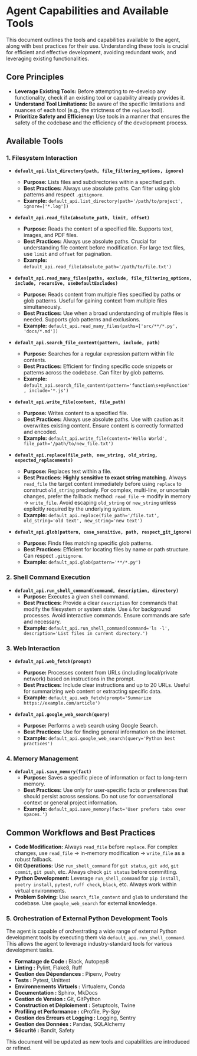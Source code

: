 # Agent Capabilities and Available Tools

This document outlines the tools and capabilities available to the agent, along with best practices for their use. Understanding these tools is crucial for efficient and effective development, avoiding redundant work, and leveraging existing functionalities.

## Core Principles

*   **Leverage Existing Tools:** Before attempting to re-develop any functionality, check if an existing tool or capability already provides it.
*   **Understand Tool Limitations:** Be aware of the specific limitations and nuances of each tool (e.g., the strictness of the `replace` tool).
*   **Prioritize Safety and Efficiency:** Use tools in a manner that ensures the safety of the codebase and the efficiency of the development process.

## Available Tools

### 1. Filesystem Interaction

*   **`default_api.list_directory(path, file_filtering_options, ignore)`**
    *   **Purpose:** Lists files and subdirectories within a specified path.
    *   **Best Practices:** Always use absolute paths. Can filter using glob patterns and respect `.gitignore`.
    *   **Example:** `default_api.list_directory(path='/path/to/project', ignore=['*.log'])`

*   **`default_api.read_file(absolute_path, limit, offset)`**
    *   **Purpose:** Reads the content of a specified file. Supports text, images, and PDF files.
    *   **Best Practices:** Always use absolute paths. Crucial for understanding file content before modification. For large text files, use `limit` and `offset` for pagination.
    *   **Example:** `default_api.read_file(absolute_path='/path/to/file.txt')`

*   **`default_api.read_many_files(paths, exclude, file_filtering_options, include, recursive, useDefaultExcludes)`**
    *   **Purpose:** Reads content from multiple files specified by paths or glob patterns. Useful for gaining context from multiple files simultaneously.
    *   **Best Practices:** Use when a broad understanding of multiple files is needed. Supports glob patterns and exclusions.
    *   **Example:** `default_api.read_many_files(paths=['src/**/*.py', 'docs/*.md'])`

*   **`default_api.search_file_content(pattern, include, path)`**
    *   **Purpose:** Searches for a regular expression pattern within file contents.
    *   **Best Practices:** Efficient for finding specific code snippets or patterns across the codebase. Can filter by glob patterns.
    *   **Example:** `default_api.search_file_content(pattern='function\s+myFunction', include='*.js')`

*   **`default_api.write_file(content, file_path)`**
    *   **Purpose:** Writes content to a specified file.
    *   **Best Practices:** Always use absolute paths. Use with caution as it overwrites existing content. Ensure content is correctly formatted and encoded.
    *   **Example:** `default_api.write_file(content='Hello World', file_path='/path/to/new_file.txt')`

*   **`default_api.replace(file_path, new_string, old_string, expected_replacements)`**
    *   **Purpose:** Replaces text within a file.
    *   **Best Practices:** **Highly sensitive to exact string matching.** Always `read_file` the target content immediately before using `replace` to construct `old_string` precisely. For complex, multi-line, or uncertain changes, prefer the fallback method: `read_file` -> modify in memory -> `write_file`. Avoid escaping `old_string` or `new_string` unless explicitly required by the underlying system.
    *   **Example:** `default_api.replace(file_path='/file.txt', old_string='old text', new_string='new text')`

*   **`default_api.glob(pattern, case_sensitive, path, respect_git_ignore)`**
    *   **Purpose:** Finds files matching specific glob patterns.
    *   **Best Practices:** Efficient for locating files by name or path structure. Can respect `.gitignore`.
    *   **Example:** `default_api.glob(pattern='**/*.py')`

### 2. Shell Command Execution

*   **`default_api.run_shell_command(command, description, directory)`**
    *   **Purpose:** Executes a given shell command.
    *   **Best Practices:** Provide a clear `description` for commands that modify the filesystem or system state. Use `&` for background processes. Avoid interactive commands. Ensure commands are safe and necessary.
    *   **Example:** `default_api.run_shell_command(command='ls -l', description='List files in current directory.')`

### 3. Web Interaction

*   **`default_api.web_fetch(prompt)`**
    *   **Purpose:** Processes content from URLs (including local/private network) based on instructions in the prompt.
    *   **Best Practices:** Include clear instructions and up to 20 URLs. Useful for summarizing web content or extracting specific data.
    *   **Example:** `default_api.web_fetch(prompt='Summarize https://example.com/article')`

*   **`default_api.google_web_search(query)`**
    *   **Purpose:** Performs a web search using Google Search.
    *   **Best Practices:** Use for finding general information on the internet.
    *   **Example:** `default_api.google_web_search(query='Python best practices')`

### 4. Memory Management

*   **`default_api.save_memory(fact)`**
    *   **Purpose:** Saves a specific piece of information or fact to long-term memory.
    *   **Best Practices:** Use only for user-specific facts or preferences that should persist across sessions. Do not use for conversational context or general project information.
    *   **Example:** `default_api.save_memory(fact='User prefers tabs over spaces.')`

## Common Workflows and Best Practices

*   **Code Modification:** Always `read_file` before `replace`. For complex changes, use `read_file` -> in-memory modification -> `write_file` as a robust fallback.
*   **Git Operations:** Use `run_shell_command` for `git status`, `git add`, `git commit`, `git push`, etc. Always check `git status` before committing.
*   **Python Development:** Leverage `run_shell_command` for `pip install`, `poetry install`, `pytest`, `ruff check`, `black`, etc. Always work within virtual environments.
*   **Problem Solving:** Use `search_file_content` and `glob` to understand the codebase. Use `google_web_search` for external knowledge.

### 5. Orchestration of External Python Development Tools

The agent is capable of orchestrating a wide range of external Python development tools by executing them via `default_api.run_shell_command`. This allows the agent to leverage industry-standard tools for various development tasks.

*   **Formatage de Code :** Black, Autopep8
*   **Linting :** Pylint, Flake8, Ruff
*   **Gestion des Dépendances :** Pipenv, Poetry
*   **Tests :** Pytest, Unittest
*   **Environnements Virtuels :** Virtualenv, Conda
*   **Documentation :** Sphinx, MkDocs
*   **Gestion de Version :** Git, GitPython
*   **Construction et Déploiement :** Setuptools, Twine
*   **Profiling et Performance :** cProfile, Py-Spy
*   **Gestion des Erreurs et Logging :** Logging, Sentry
*   **Gestion des Données :** Pandas, SQLAlchemy
*   **Sécurité :** Bandit, Safety

This document will be updated as new tools and capabilities are introduced or refined.
